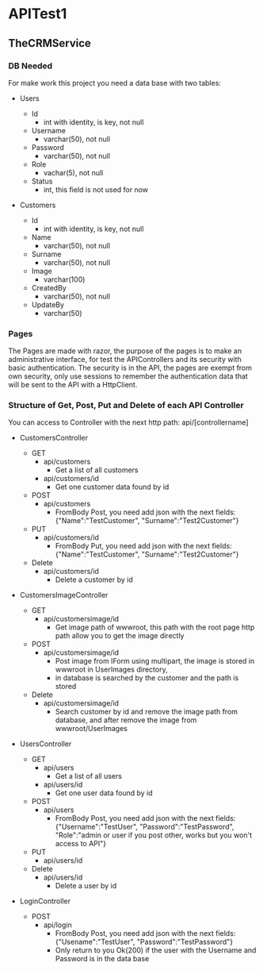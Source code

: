 # APITest1
## TheCRMService
### DB Needed
For make work this project you need a data base with two tables:
* Users
  * Id
    * int with identity, is key, not null
  * Username
    * varchar(50), not null
  * Password
    * varchar(50), not null
  * Role
    * vachar(5), not null
  * Status
    * int, this field is not used for now
    
* Customers
  * Id
    * int with identity, is key, not null
  * Name
    * varchar(50), not null
  * Surname
    * varchar(50), not null
  * Image
    * varchar(100)
  * CreatedBy
    * varchar(50), not null
  * UpdateBy
    * varchar(50)
    
### Pages
The Pages are made with razor, the purpose of the pages is to make an administrative interface, 
for test the APIControllers and its security with basic authentication. The security is in the API,
the pages are exempt from own security, only use sessions to remember the authentication data that
will be sent to the API with a HttpClient.

### Structure of Get, Post, Put and Delete of each API Controller
You can access to Controller with the next http path: api/[controllername]
  * CustomersController
    * GET
      * api/customers
        * Get a list of all customers
      * api/customers/id
        * Get one customer data found by id
    * POST
      * api/customers
        * FromBody Post, you need add json with the next fields: {"Name":"TestCustomer", "Surname":"Test2Customer"}
    * PUT
      * api/customers/id
        * FromBody Put, you need add json with the next fields: {"Name":"TestCustomer", "Surname":"Test2Customer"}
    * Delete
      * api/customers/id
        * Delete a customer by id
      
  * CustomersImageController
    * GET
      * api/customersimage/id
        * Get image path of wwwroot, this path with the root page http path allow you to get the image directly
    * POST
      * api/customersimage/id
        * Post image from IForm using multipart, the image is stored in wwwroot in UserImages directory,
        * in database is searched by the customer and the path is stored
    * Delete
      * api/customersimage/id
        * Search customer by id and remove the image path from database, and after remove the image from wwwroot/UserImages
    
  * UsersController
    * GET
      * api/users
        * Get a list of all users
      * api/users/id
        * Get one user data found by id
    * POST
      * api/users
        * FromBody Post, you need add json with the next fields: {"Username":"TestUser", "Password":"TestPassword",        "Role":"admin or user if you post other, works but you won't access to API"}
    * PUT
      * api/users/id
    * Delete
      * api/users/id
        * Delete a user by id
    
  * LoginController
    * POST
      * api/login
        * FromBody Post, you need add json with the next fields: {"Usename":"TestUser", "Password":"TestPassword"}
        * Only return to you Ok(200) if the user with the Username and Password is in the data base
